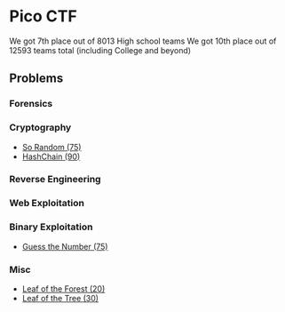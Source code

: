 # Pico CTF

We got 7th place out of 8013 High school teams
We got 10th place out of 12593 teams total (including College and beyond)

## Problems

### Forensics

### Cryptography
* [So Random (75)](problems/cryptography/SoRandom/SoRandom.md)
* [HashChain (90)](problems/cryptography/hashchains/hashchains.md)
### Reverse Engineering

### Web Exploitation

### Binary Exploitation
* [Guess the Number (75)](problems/binary/Guess_the_Number/Guess_the_Number.md)
### Misc
* [Leaf of the Forest (20)](problems/misc/Leaf_of_the_Tree/Leaf_of_the_Tree.md)
* [Leaf of the Tree (30)](problems/misc/Leaf_of_the_Forest/Leaf_of_the_Forest.md)
